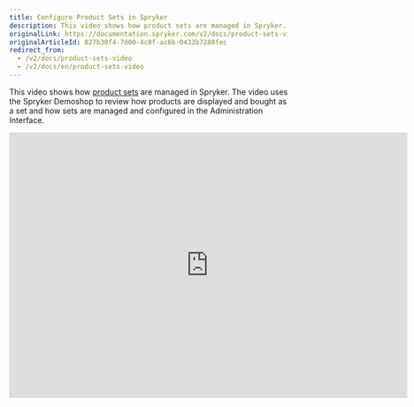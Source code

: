 ```yaml
---
title: Configure Product Sets in Spryker
description: This video shows how product sets are managed in Spryker.
originalLink: https://documentation.spryker.com/v2/docs/product-sets-video
originalArticleId: 027b30f4-7d00-4c0f-ac6b-0433b7280fec
redirect_from:
  - /v2/docs/product-sets-video
  - /v2/docs/en/product-sets-video
---
```


This video shows how [product sets](/docs/scos/dev/features/201903.0/product-management/product-set.html) are managed in Spryker. The video uses the Spryker Demoshop to review how products are displayed and bought as a set and how sets are managed and configured in the Administration Interface.

<iframe src="https://fast.wistia.net/embed/iframe/9co7uw35a9" title="Product Sets" allowtransparency="true" frameborder="0" scrolling="no" class="wistia_embed" name="wistia_embed" allowfullscreen="0" mozallowfullscreen="0" webkitallowfullscreen="0" oallowfullscreen="0" msallowfullscreen="0" width="720" height="480"></iframe>
